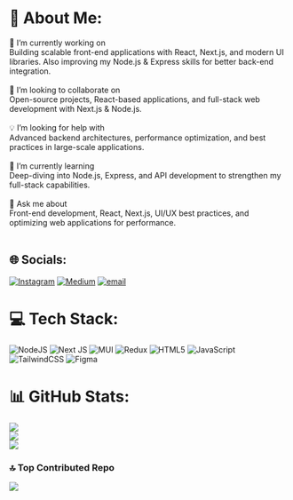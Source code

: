 # 💫 About Me:
🚀 I’m currently working on<br>Building scalable front-end applications with React, Next.js, and modern UI libraries. Also improving my Node.js & Express skills for better back-end integration.<br><br>🤝 I’m looking to collaborate on<br>Open-source projects, React-based applications, and full-stack web development with Next.js & Node.js.<br><br>💡 I’m looking for help with<br>Advanced backend architectures, performance optimization, and best practices in large-scale applications.<br><br>🌱 I’m currently learning<br>Deep-diving into Node.js, Express, and API development to strengthen my full-stack capabilities.<br><br>💬 Ask me about<br>Front-end development, React, Next.js, UI/UX best practices, and optimizing web applications for performance.<br><br>


## 🌐 Socials:
[![Instagram](https://img.shields.io/badge/Instagram-%23E4405F.svg?logo=Instagram&logoColor=white)](https://instagram.com/callmemamdd) [![Medium](https://img.shields.io/badge/Medium-12100E?logo=medium&logoColor=white)](https://medium.com/@Mohammad.ps) [![email](https://img.shields.io/badge/Email-D14836?logo=gmail&logoColor=white)](mailto:mhmdpsr6@gmail.com) 

# 💻 Tech Stack:
![NodeJS](https://img.shields.io/badge/node.js-6DA55F?style=for-the-badge&logo=node.js&logoColor=white) ![Next JS](https://img.shields.io/badge/Next-black?style=for-the-badge&logo=next.js&logoColor=white) ![MUI](https://img.shields.io/badge/MUI-%230081CB.svg?style=for-the-badge&logo=mui&logoColor=white) ![Redux](https://img.shields.io/badge/redux-%23593d88.svg?style=for-the-badge&logo=redux&logoColor=white) ![HTML5](https://img.shields.io/badge/html5-%23E34F26.svg?style=for-the-badge&logo=html5&logoColor=white) ![JavaScript](https://img.shields.io/badge/javascript-%23323330.svg?style=for-the-badge&logo=javascript&logoColor=%23F7DF1E) ![TailwindCSS](https://img.shields.io/badge/tailwindcss-%2338B2AC.svg?style=for-the-badge&logo=tailwind-css&logoColor=white) ![Figma](https://img.shields.io/badge/figma-%23F24E1E.svg?style=for-the-badge&logo=figma&logoColor=white)
# 📊 GitHub Stats:
![](https://github-readme-stats.vercel.app/api?username=Mohammad-pesaraklou&theme=dark&hide_border=false&include_all_commits=false&count_private=false)<br/>
![](https://github-readme-streak-stats.herokuapp.com/?user=Mohammad-pesaraklou&theme=dark&hide_border=false)<br/>
![](https://github-readme-stats.vercel.app/api/top-langs/?username=Mohammad-pesaraklou&theme=dark&hide_border=false&include_all_commits=false&count_private=false&layout=compact)

### 🔝 Top Contributed Repo
![](https://github-contributor-stats.vercel.app/api?username=Mohammad-pesaraklou&limit=5&theme=dark&combine_all_yearly_contributions=true)

<!-- Proudly created with GPRM ( https://gprm.itsvg.in ) -->
